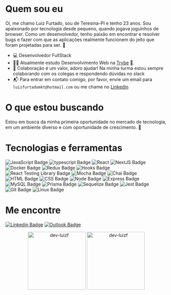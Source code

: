 # Quem sou eu

Oi, me chamo Luiz Furtado, sou de Teresina-PI e tenho 23 anos. Sou apaixonado por tecnologia desde pequeno, quando jogava joguinhos de browser. Como um desenvolvedor, tenho paixão em encontrar e resolver bugs e fazer com que as aplicações realmente funcionem do jeito que foram projetadas para ser. 🔎

- 💻 Desenvolvedor FullStack
- 👨‍🎓 Atualmente estudo Desenvolvimento Web na [Trybe](https://www.betrybe.com/) 🚀.
- 💬 Colaboração é um valor, adoro ajudar! Na minha turma estou sempre colaborando com os colegas e respondendo dúvidas no slack
- 📬 Para entrar em contato comigo, por favor, envie um email para `luizfurtadomkt@hotmail.com` ou me chame no [Linkedin](https://www.linkedin.com/in/luizfurtado/)

# O que estou buscando

Estou em busca da minha primeira oportunidade no mercado de tecnologia, em um ambiente diverso e com oportunidade de crescimento. 🧐

# Tecnologias e ferramentas

![JavaScript Badge](https://img.shields.io/badge/-JavaScript-FCC624?style=for-the-badge&logo=JavaScript&logoColor=323330)
![typescript Badge](https://img.shields.io/badge/Typescript-blue?style=for-the-badge&logo=typescript&logoColor=white)
![React](https://img.shields.io/badge/react-%2320232a.svg?style=for-the-badge&logo=react&logoColor=%2361DAFB)
![NextJS Badge](https://img.shields.io/badge/Next.js-1e262c?style=for-the-badge&logo=nextdotjs&logoColor=white)
![Docker Badge](https://img.shields.io/badge/Docker-082135?style=for-the-badge&logo=Docker&logoColor=blue)
![Redux Badge](https://img.shields.io/badge/-Redux-212121?style=for-the-badge&logo=Redux&logoColor=7548bb)
![Hooks Badge](https://img.shields.io/badge/-Hooks-%2320232a.svg?style=for-the-badge&logo=React&logoColor=%2361DAFB)
![React Testing Library Badge](https://img.shields.io/badge/-RTL-%2320232a.svg?style=for-the-badge&logo=react&logoColor=%2361DAFB)
![Mocha Badge](https://img.shields.io/badge/Mocha-8a6343?style=for-the-badge&logo=mocha&logoColor=white)
![Chai Badge](https://img.shields.io/badge/Chai-f7e9c8?style=for-the-badge&logo=mocha&logoColor=a84d45)
![HTML Badge](https://img.shields.io/badge/-HTML-E34F26?style=for-the-badge&logo=html5&logoColor=white)
![CSS Badge](https://img.shields.io/badge/-CSS-1572B6?style=for-the-badge&logo=css3&logoColor=white)
![Node Badge](https://img.shields.io/badge/-Node.js-339933?style=for-the-badge&logo=node.js&logoColor=white)
![Express Badge](https://img.shields.io/badge/-Express.js-green?style=for-the-badge&logo=Express&logoColor=black)
![MySQL Badge](https://img.shields.io/badge/-MySQL-4479A1?style=for-the-badge&logo=MySQL&logoColor=white)
![Prisma Badge](https://img.shields.io/badge/-Prisma-eeeeee?style=for-the-badge&logo=prisma&logoColor=0c344b)
![Sequelize Badge](https://img.shields.io/badge/-Sequelize-eeeeee?style=for-the-badge&logo=sequelize&logoColor=00b1ea)
![Jest Badge](https://img.shields.io/badge/-Jest-C21325?style=for-the-badge&logo=jest&logoColor=white)
![Git Badge](https://img.shields.io/badge/-Git-F05032?style=for-the-badge&logo=git&logoColor=white)
![Linux Badge](https://img.shields.io/badge/-Linux-FCC624?style=for-the-badge&logo=Linux&logoColor=black)

# Me encontre

[![Linkedin Badge](https://img.shields.io/badge/-LinkedIn-0077B5?style=for-the-badge&logo=Linkedin&logoColor=white&link=https://www.linkedin.com/in/luizfurtado/)](https://www.linkedin.com/in/luizfurtado/)
[![Outlook Badge](https://img.shields.io/badge/Outlook-0078D4?style=for-the-badge&logo=microsoft-outlook&logoColor=white&link=mailto:luizfurtadomkt@hotmail.com)](mailto:luizfurtadomkt@hotmail.com)

<div align="center">
  <img height="180em" src="https://github-readme-stats.vercel.app/api?username=dev-luizf&show_icons=true&theme=tokyonight" alt="dev-luizf" />
  <img height="180em" src="https://github-readme-stats.vercel.app/api/top-langs/?username=dev-luizf&layout=compact&theme=tokyonight" alt="dev-luizf" />
</div>
